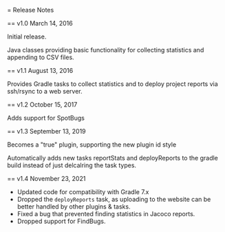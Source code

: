 = Release Notes

== v1.0 March 14, 2016

Initial release.

Java classes providing basic functionality for collecting statistics
and appending to CSV files.

== v1.1 August 13, 2016

Provides Gradle tasks to collect statistics and to deploy
project reports via ssh/rsync to a web server.

== v1.2 October 15, 2017

Adds support for SpotBugs

== v1.3 September 13, 2019

Becomes a "true" plugin, supporting the new plugin id style

Automatically adds new tasks reportStats and deployReports to the gradle build
instead of just delcalring the task types.

== v1.4 November 23, 2021

* Updated code for compatibility with Gradle 7.x
* Dropped the `deployReports` task, as uploading to the website can be better handled by other plugins & tasks.
* Fixed a bug that prevented finding statistics in Jacoco reports.
* Dropped support for FindBugs.

 

